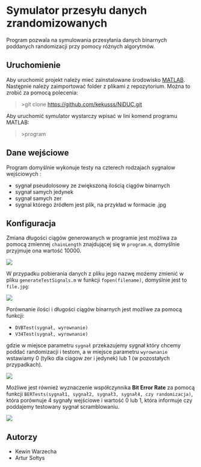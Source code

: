 
# Symulator przesyłu danych zrandomizowanych
Program pozwala na symulowania przesyłania danych binarnych poddanych randomizacji przy pomocy różnych algorytmów.

## Uruchomienie
Aby uruchomić projekt należy mieć zainstalowane środowisko [MATLAB](https://www.mathworks.com/products/matlab.html). Następnie należy zaimportować folder z plikami z repozytorium. Można to zrobić za pomocą polecenia:
> \>git clone https://github.com/kekusss/NiDUC.git
 
Aby uruchomić symulator wystarczy wpisać w lini komend programu MATLAB:
> \>program 

## Dane wejściowe

Program domyślnie wykonuje testy na czterech rodzajach sygnalow wejściowych :

* sygnał pseudolosowy ze zwiększoną ilością ciągów binarnych
* sygnał samych jedynek
* sygnał samych zer
* sygnal którego źródłem jest plik, na przykład w formacie .jpg

## Konfiguracja

Zmiana długości ciągów generowanych w programie jest możliwa za pomocą zmiennej `chainLength` znajdującej się w `program.m`, domyślnie przyjmuje ona wartość 10000.

![](https://i.imgur.com/31Q5iNF.png)

W przypadku pobierania danych z pliku jego nazwę możemy zmienić w pliku `generateTestSignals.m` w funkcji `fopen(filename)`, domyślnie jest to `file.jpg`:

![](https://i.imgur.com/r69saed.png)

Porównanie ilości i długości ciągów binarnych jest możliwe za pomocą funkcji: 

* `DVBTest(sygnał, wyrownanie)`
* `V34Test(sygnał, wyrownanie)`

gdzie w miejsce parametru `sygnał` przekazujemy sygnał który chcemy poddać randomizacji i testom, a w miejsce parametru `wyrownanie` wstawiamy 0 (tylko dla ciagow zer i jedynek) lub 1 (w pozostałych przypadkach).

![](https://i.imgur.com/qTS0rxK.png)

Możliwe jest również wyznaczenie współczynnika **Bit Error Rate** za pomocą funkcji `BERTests(sygnał1, sygnał2, sygnał3, sygnał4, czy randomizacja)`, która porównuje 4 sygnały wejściowe i wartość 0 lub 1, która informuje czy poddajemy testowany sygnał scramblowaniu.

![](https://i.imgur.com/I4YDaS3.png)


## Autorzy

* Kewin Warzecha
* Artur Sołtys
